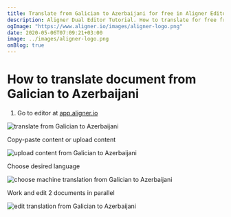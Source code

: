 ```yaml
---
title: Translate from Galician to Azerbaijani for free in Aligner Editor
description: Aligner Dual Editor Tutorial. How to translate for free from Galician to Azerbaijani. Aligner is multilingual document management platform. 
ogImage: "https://www.aligner.io/images/aligner-logo.png"
date: 2020-05-06T07:09:21+03:00
image: ../images/aligner-logo.png
onBlog: true
---
```


# How to translate document from Galician to Azerbaijani

1. Go to editor at [app.aligner.io](https://app.aligner.io "Aligner App web page")

![translate from Galician to Azerbaijani](../aligner-blank-editor.png "translate from Galician to Azerbaijani")

Copy-paste content or upload content

![upload content from Galician to Azerbaijani](../aligner-uploaded-document.png "upload content from Galician to Azerbaijani")

Choose desired language

![choose machine translation from Galician to Azerbaijani](../aligner-language-dropdown.png "choose machine translation from Galician to Azerbaijani")

Work and edit 2 documents in parallel

![edit translation from Galician to Azerbaijani](../aligner-double-sitded-editor.png "edit translation from Galician to Azerbaijani")

